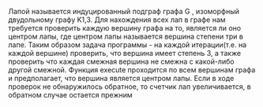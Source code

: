 Лапой называется индуцированный подграф графа G
, изоморфный двудольному графу K1,3.
Для нахождения всех лап в графе нам требуется проверить каждую вершину графа на то, является ли оно центром лапы, где центром лапы называется вершина степени три в лапе. Таким образом задача программы - на каждой итерации(т.е. на каждой вершине) проверить, что вершина имеет степень 3, а также проверить что каждая смежная вершина не смежна с какой-либо другой смежной.
Функция execute проходится по всем вершинам графа и предполагает, что вершина является центром лапы. Если в ходе проверок не обнаружилось обратное, то счетчик лап увеличивается, в обратном случае остается прежним

